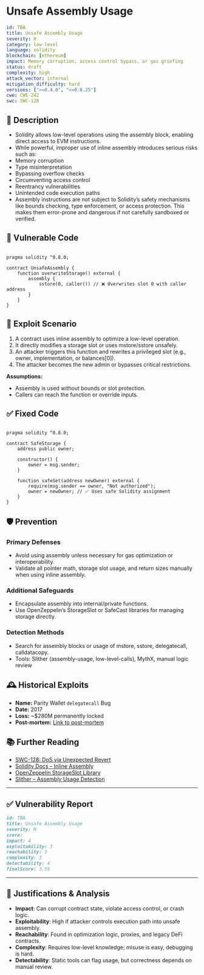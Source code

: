 # Unsafe Assembly Usage

```YAML
id: TBA
title: Unsafe Assembly Usage 
severity: H
category: low-level
language: solidity
blockchain: [ethereum]
impact: Memory corruption, access control bypass, or gas griefing
status: draft
complexity: high
attack_vector: internal
mitigation_difficulty: hard
versions: [">=0.4.0", "<=0.8.25"]
cwe: CWE-242
swc: SWC-128
```

## 📝 Description

- Solidity allows low-level operations using the assembly block, enabling direct access to EVM instructions. 
- While powerful, improper use of inline assembly introduces serious risks such as:
- Memory corruption
- Type misinterpretation
- Bypassing overflow checks
- Circumventing access control
- Reentrancy vulnerabilities
- Unintended code execution paths
- Assembly instructions are not subject to Solidity’s safety mechanisms like bounds checking, type enforcement, or access protection. This makes them error-prone and dangerous if not carefully sandboxed or verified.

## 🚨 Vulnerable Code

```solidity

pragma solidity ^0.8.0;

contract UnsafeAssembly {
    function overwriteStorage() external {
        assembly {
            sstore(0, caller()) // ❌ Overwrites slot 0 with caller address
        }
    }
}
```

## 🧪 Exploit Scenario

1. A contract uses inline assembly to optimize a low-level operation.
2. It directly modifies a storage slot or uses mstore/sstore unsafely.
3. An attacker triggers this function and rewrites a privileged slot (e.g., owner, implementation, or balances[0]).
4. The attacker becomes the new admin or bypasses critical restrictions.

**Assumptions:**

- Assembly is used without bounds or slot protection.
- Callers can reach the function or override inputs.

## ✅ Fixed Code

```solidity

pragma solidity ^0.8.0;

contract SafeStorage {
    address public owner;

    constructor() {
        owner = msg.sender;
    }

    function safeSet(address newOwner) external {
        require(msg.sender == owner, "Not authorized");
        owner = newOwner; // ✅ Uses safe Solidity assignment
    }
}
```

## 🛡️ Prevention

### Primary Defenses

- Avoid using assembly unless necessary for gas optimization or interoperability.
- Validate all pointer math, storage slot usage, and return sizes manually when using inline assembly.

### Additional Safeguards

- Encapsulate assembly into internal/private functions.
- Use OpenZeppelin’s StorageSlot or SafeCast libraries for managing storage directly.

### Detection Methods

- Search for assembly  blocks or usage of mstore, sstore, delegatecall, calldatacopy.
- Tools: Slither (assembly-usage, low-level-calls), MythX, manual logic review

## 🕰️ Historical Exploits

- **Name:** Parity Wallet `delegatecall` Bug 
- **Date:** 2017 
- **Loss:** ~$280M permanently locked 
- **Post-mortem:** [Link to post-mortem](https://paritytech.io/blog/security-alert.html) 
  
## 📚 Further Reading

- [SWC-128: DoS via Unexpected Revert](https://swcregistry.io/docs/SWC-128/) 
- [Solidity Docs – Inline Assembly](https://docs.soliditylang.org/en/latest/assembly.html) 
- [OpenZeppelin StorageSlot Library](https://docs.openzeppelin.com/contracts/4.x/api/utils#StorageSlot) 
- [Slither – Assembly Usage Detection](https://github.com/crytic/slither/wiki/Detector-Documentation#assembly-usage) 

---

## ✅ Vulnerability Report
```markdown
id: TBA
title: Unsafe Assembly Usage 
severity: H
score:
impact: 4      
exploitability: 3 
reachability: 3 
complexity: 3   
detectability: 4  
finalScore: 3.55
```

---

## 📄 Justifications & Analysis

- **Impact**: Can corrupt contract state, violate access control, or crash logic.
- **Exploitability**: High if attacker controls execution path into unsafe assembly.
- **Reachability**: Found in optimization logic, proxies, and legacy DeFi contracts.
- **Complexity**: Requires low-level knowledge; misuse is easy, debugging is hard.
- **Detectability**: Static tools can flag usage, but correctness depends on manual review.